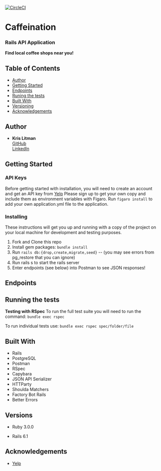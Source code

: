 [![CircleCI](https://circleci.com/gh/krislitman/caffeination_be.svg?style=shield)](https://circleci.com/gh/krislitman/caffeination_be)

# Caffeination

### Rails API Application

**Find local coffee shops near you!**

## Table of Contents

  - [Author](#author)
  - [Getting Started](#getting-started)
  - [Endpoints](#endpoints)
  - [Runing the tests](#running-the-tests)
  - [Built With](#built-with)
  - [Versioning](#versions)
  - [Acknowledgements](#acknowledgements)

## Author

  - **Kris Litman**<br>
    [GitHub](https://github.com/krislitman)<br>
    [LinkedIn](https://www.linkedin.com/in/kris-litman/)

## Getting Started

### API Keys

Before getting started with installation, you will need to create an account and get an API key from
[Yelp](https://fusion.yelp.com/)
Please sign up to get your own copy and include them as environment variables with Figaro.
Run `figaro install` to add your own application.yml file to the application.

### Installing

These instructions will get you up and running with a copy of the project on
your local machine for development and testing purposes.

1. Fork and Clone this repo
2. Install gem packages: `bundle install`
3. Run `rails db:{drop,create,migrate,seed}` -- (you may see errors from pg_restore that you can ignore)
4. Run rails s to start the rails server
5. Enter endpoints (see below) into Postman to see JSON responses!

## Endpoints

## Running the tests

**Testing with RSpec**
To run the full test suite you will need to run the command:
`bundle exec rspec`

To run individual tests use:
`bundle exec rspec spec/folder/file`

## Built With

- Rails
- PostgreSQL
- Postman
- RSpec
- Capybara
- JSON API Serializer
- HTTParty
- Shoulda Matchers
- Factory Bot Rails
- Better Errors

## Versions

- Ruby 3.0.0

- Rails 6.1

## Acknowledgements

- [Yelp](https://www.yelp.com/developers/)
